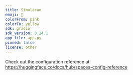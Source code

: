 ```yaml
---
title: Simulacao
emoji: 🐠
colorFrom: pink
colorTo: yellow
sdk: gradio
sdk_version: 3.24.1
app_file: app.py
pinned: false
license: other
---
```


Check out the configuration reference at https://huggingface.co/docs/hub/spaces-config-reference